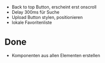 - Back to top Button, erscheint erst onscroll
- Delay 300ms für Suche
- Upload Button stylen, positionieren
- lokale Favoritenliste

# Done

- Komponenten aus allen Elementen erstellen
